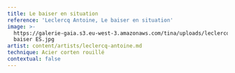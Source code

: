 ```yaml
---
title: Le baiser en situation
reference: 'Leclercq Antoine, Le baiser en situation'
image: >-
  https://galerie-gaia.s3.eu-west-3.amazonaws.com/tina/uploads/leclercq-antoine/galerie-gaia-leclercq-antoine-le
  baiser ES.jpg
artist: content/artists/leclercq-antoine.md
technique: Acier corten rouillé
contextual: false
---
```


